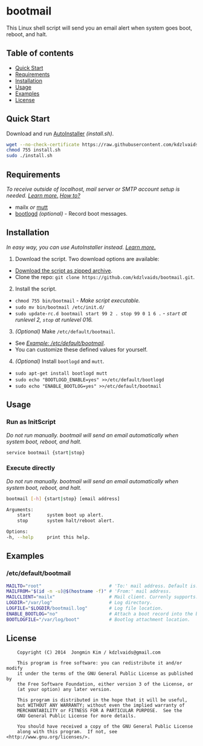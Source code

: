 # bootmail

This Linux shell script will send you an email alert when system goes boot, reboot, and halt.

## Table of contents

 - [Quick Start](#quick-start)
 - [Requirements](#requirements)
 - [Installation](#installation)
 - [Usage](#usage)
 - [Examples](#examples)
 - [License](#license)

## Quick Start

Download and run [AutoInstaller](https://raw.githubusercontent.com/kdzlvaids/bootmail/master/install.sh) *(install.sh)*.

```bash
wget --no-check-certificate https://raw.githubusercontent.com/kdzlvaids/bootmail/master/install.sh
chmod 755 install.sh
sudo ./install.sh
```

## Requirements

*To receive outside of localhost, mail server or SMTP account setup is needed. [Learn more.](https://www.debian.org/releases/stable/i386/ch08s05.html.en)* *[How to?](http://www.fclose.com/1411/sending-email-from-mailx-command-in-linux-using-gmails-smtp/#comment-487)*

 - mailx *or* [mutt](https://wiki.debian.org/Mutt)
 - [bootlogd](https://wiki.debian.org/bootlogd) *(optional)*  - Record boot messages.

## Installation

*In easy way, you can use AutoInstaller instead. [Learn more.](#quick-start)*

1. Download the script.
Two download options are available:
 - [Download the script as zipped archive](https://github.com/kdzlvaids/bootmail/archive/master.zip).
 - Clone the repo: `git clone https://github.com/kdzlvaids/bootmail.git`.

2. Install the script.
 - `chmod 755 bin/bootmail` - *Make script executable.*
 - `sudo mv bin/bootmail /etc/init.d/`
 - `sudo update-rc.d bootmail start 99 2 . stop 99 0 1 6 .` - *`start` at runlevel 2, `stop` at runlevel 016.*

3. *(Optional)* Make `/etc/default/bootmail`.
 - See *[Example: /etc/default/bootmail](#etcdefaultbootmail)*.
 - You can customize these defined values for yourself.

4. *(Optional)* Install `bootlogd` and `mutt`.
 - `sudo apt-get install bootlogd mutt`
 - `sudo echo "BOOTLOGD_ENABLE=yes" >>/etc/default/bootlogd`
 - `sudo echo "ENABLE_BOOTLOG=yes" >>/etc/default/bootmail`

## Usage

### Run as InitScript

*Do not run manually. bootmail will send an email automatically when system boot, reboot, and halt.*
```bash
service bootmail {start|stop}
```
### Execute directly

*Do not run manually. bootmail will send an email automatically when system boot, reboot, and halt.*
```bash
bootmail [-h] {start|stop} [email address]

Arguments:
    start      system boot up alert.
    stop       system halt/reboot alert.

Options:
-h, --help     print this help.
```

## Examples

### /etc/default/bootmail

```bash
MAILTO="root"                         # 'To:' mail address. Default is: 'root' in your local machine.
MAILFROM="$(id -n -u)@$(hostname -f)" # 'From:' mail address.
MAILCLIENT="mailx"                    # Mail client. Currenly supports: "mutt", "mail", "mailx"
LOGDIR="/var/log"                     # Log directory.
LOGFILE="$LOGDIR/bootmail.log"        # Log file location.
ENABLE_BOOTLOG="no"                   # Attach a boot record into the boot up mail.
BOOTLOGFILE="/var/log/boot"           # Bootlog attachment location.
```

## License

```
    Copyright (C) 2014  Jongmin Kim / kdzlvaids@gmail.com

    This program is free software: you can redistribute it and/or modify
    it under the terms of the GNU General Public License as published by
    the Free Software Foundation, either version 3 of the License, or
    (at your option) any later version.

    This program is distributed in the hope that it will be useful,
    but WITHOUT ANY WARRANTY; without even the implied warranty of
    MERCHANTABILITY or FITNESS FOR A PARTICULAR PURPOSE.  See the
    GNU General Public License for more details.

    You should have received a copy of the GNU General Public License
    along with this program.  If not, see <http://www.gnu.org/licenses/>.
```
